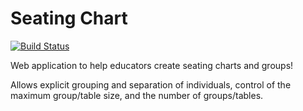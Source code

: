 # Seating Chart

[![Build Status](https://travis-ci.com/opelr/seatingchart.svg?branch=master)](https://travis-ci.com/opelr/seating-chart)

Web application to help educators create seating charts and groups!

Allows explicit grouping and separation of individuals, control of the maximum group/table size, and the number of groups/tables.
